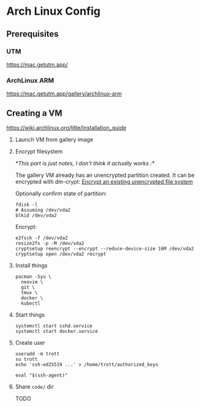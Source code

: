 # Arch Linux Config

## Prerequisites

### UTM

https://mac.getutm.app/

### ArchLinux ARM

https://mac.getutm.app/gallery/archlinux-arm

## Creating a VM

https://wiki.archlinux.org/title/Installation_guide

1. Launch VM from gallery image

1. Encrypt filesystem

   **This part is just notes, I don't think it actually works :\**

   The gallery VM already has an unencrypted partition created. It can be
   encrypted with dm-crypt: [Encrypt an existing unencrypted file system](https://wiki.archlinux.org/title/Dm-crypt/Device_encryption#Encrypt_an_existing_unencrypted_file_system)

   Optionally confirm state of partition:

   ```
   fdisk -l
   # Assuming /dev/vda2
   blkid /dev/vda2
   ```

   Encrypt:

   ```
   e2fsck -f /dev/vda2
   resize2fs -p -M /dev/vda2
   cryptsetup reencrypt --encrypt --reduce-device-size 16M /dev/vda2
   cryptsetup open /dev/vda2 recrypt
   ```

1. Install things

   ```
   pacman -Syu \
     neovim \
     git \
     tmux \
     docker \
     kubectl
   ```

1. Start things

   ```
   systemctl start sshd.service
   systemctl start docker.service
   ```

1. Create user

   ```
   useradd -m trott
   su trott
   echo 'ssh-ed25519 ...' > /home/trott/authorized_keys

   eval "$(ssh-agent)"
   ```

1. Share `code/` dir

   TODO
